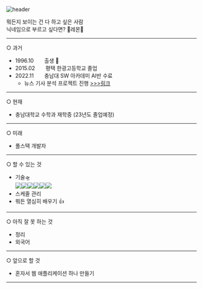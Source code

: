 ![header](https://capsule-render.vercel.app/api?type=slice&color=gradient&height=300&section=header&text=Why%20not?&fontSize=90&fontColor=000000)


뭐든지 보이는 건 다 하고 싶은 사람  
닉네임으로 부르고 싶다면? 🍋레몬🍋

---

○ 과거
- 1996.10　　출생 👶
- 2015.02　　평택 한광고등학교 졸업
- 2022.11　　충남대 SW 아카데미 AI반 수료
    - 뉴스 기사 분석 프로젝트 진행 
    [>>>링크](https://github.com/remonpie1814/News_Site_SentimentAnalysis)

---

○ 현재  
- 충남대학교 수학과 재학중 (23년도 졸업예정)

---

○ 미래  
- 풀스택 개발자

---

○ 할 수 있는 것
- 기술🛸  
<img src="https://img.shields.io/badge/Python-3766AB?style=flat-square&logo=Python&logoColor=white"/><img src="https://img.shields.io/badge/PyTorch-EE4C2C?style=flat-square&logo=Pytorch&logoColor=white"/><img src="https://img.shields.io/badge/Django-092E20?style=flat-square&logo=django&logoColor=white"/><img src="https://img.shields.io/badge/elasticsearch-005571?style=flat-square&logo=elasticsearch&logoColor=white"/><img src="https://img.shields.io/badge/mysql-4479A1?style=flat-square&logo=mysql&logoColor=white"/><img src="https://img.shields.io/badge/Unity-FFFFFF?style=flat-square&logo=Unity&logoColor=black"/>  
- 스케줄 관리
- 뭐든 열심히 배우기 👍

---

○ 아직 잘 못 하는 것
- 정리
- 외국어

---

○ 앞으로 할 것
- 혼자서 웹 애플리케이션 하나 만들기

---
<!--
**remonpie1814/remonpie1814** is a ✨ _special_ ✨ repository because its `README.md` (this file) appears on your GitHub profile.

Here are some ideas to get you started:

- 🔭 I’m currently working on ...
- 🌱 I’m currently learning ...
- 👯 I’m looking to collaborate on ...
- 🤔 I’m looking for help with ...
- 💬 Ask me about ...
- 📫 How to reach me: ...
- 😄 Pronouns: ...
- ⚡ Fun fact: ...
-->
